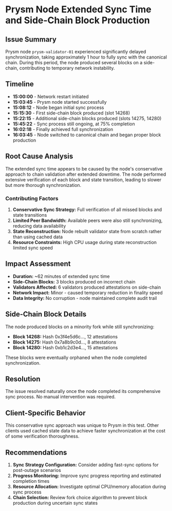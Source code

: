 # Prysm Node Extended Sync Time and Side-Chain Block Production

## Issue Summary

Prysm node `prysm-validator-01` experienced significantly delayed synchronization, taking approximately 1 hour to fully sync with the canonical chain. During this period, the node produced several blocks on a side-chain, contributing to temporary network instability.

## Timeline

- **15:00:00** - Network restart initiated
- **15:03:45** - Prysm node started successfully
- **15:08:12** - Node began initial sync process
- **15:15:30** - First side-chain block produced (slot 14268)
- **15:22:15** - Additional side-chain blocks produced (slots 14275, 14280)
- **15:45:22** - Sync process still ongoing, at 75% completion
- **16:02:18** - Finally achieved full synchronization
- **16:03:45** - Node switched to canonical chain and began proper block production

## Root Cause Analysis

The extended sync time appears to be caused by the node's conservative approach to chain validation after extended downtime. The node performed extensive verification of each block and state transition, leading to slower but more thorough synchronization.

### Contributing Factors
1. **Conservative Sync Strategy:** Full verification of all missed blocks and state transitions
2. **Limited Peer Bandwidth:** Available peers were also still synchronizing, reducing data availability
3. **State Reconstruction:** Node rebuilt validator state from scratch rather than using cached data
4. **Resource Constraints:** High CPU usage during state reconstruction limited sync speed

## Impact Assessment

- **Duration:** ~62 minutes of extended sync time
- **Side-Chain Blocks:** 3 blocks produced on incorrect chain
- **Validators Affected:** 6 validators produced attestations on side-chain
- **Network Impact:** Minor - caused temporary reduction in finality speed
- **Data Integrity:** No corruption - node maintained complete audit trail

## Side-Chain Block Details

The node produced blocks on a minority fork while still synchronizing:
- **Block 14268:** Hash 0x3f4e5d6c..., 12 attestations
- **Block 14275:** Hash 0x7a8b9c0d..., 8 attestations  
- **Block 14280:** Hash 0xb1c2d3e4..., 15 attestations

These blocks were eventually orphaned when the node completed synchronization.

## Resolution

The issue resolved naturally once the node completed its comprehensive sync process. No manual intervention was required.

## Client-Specific Behavior

This conservative sync approach was unique to Prysm in this test. Other clients used cached state data to achieve faster synchronization at the cost of some verification thoroughness.

## Recommendations

1. **Sync Strategy Configuration:** Consider adding fast-sync options for post-outage scenarios
2. **Progress Monitoring:** Improve sync progress reporting and estimated completion times
3. **Resource Allocation:** Investigate optimal CPU/memory allocation during sync process
4. **Chain Selection:** Review fork choice algorithm to prevent block production during uncertain sync states
